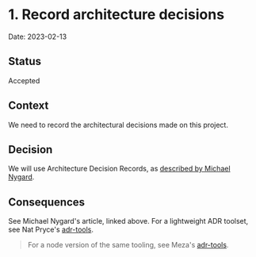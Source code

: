 # 1. Record architecture decisions

Date: 2023-02-13

## Status

Accepted

## Context

We need to record the architectural decisions made on this project.

## Decision

We will use Architecture Decision Records, as [described by Michael Nygard](https://cognitect.com/blog/2011/11/15/documenting-architecture-decisions).

## Consequences

See Michael Nygard's article, linked above.
For a lightweight ADR toolset, see Nat Pryce's [adr-tools](https://github.com/npryce/adr-tools).
> For a node version of the same tooling, see Meza's [adr-tools](https://github.com/meza/adr-tools).
